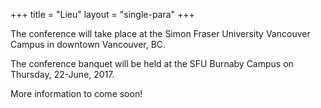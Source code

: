 +++
title = "Lieu"
layout = "single-para"
+++

The conference will take place at the Simon Fraser University Vancouver Campus in downtown Vancouver, BC. 

The conference banquet will be held at the SFU Burnaby Campus on Thursday, 22-June, 2017.

More information to come soon!